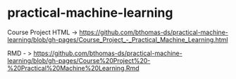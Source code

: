 # practical-machine-learning
Course Project HTML -> https://github.com/bthomas-ds/practical-machine-learning/blob/gh-pages/Course_Project_-_Practical_Machine_Learning.html

RMD - > https://github.com/bthomas-ds/practical-machine-learning/blob/gh-pages/Course%20Project%20-%20Practical%20Machine%20Learning.Rmd
